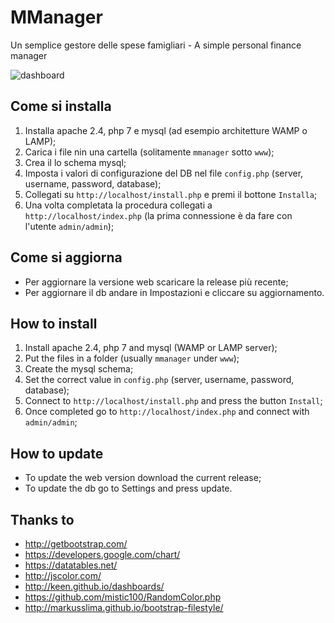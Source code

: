 # MManager
Un semplice gestore delle spese famigliari - A simple personal finance manager

![dashboard](https://cloud.githubusercontent.com/assets/25342565/23645958/0a9dc4a2-030f-11e7-82ae-bd34b80f13e9.png)

## Come si installa
1. Installa apache 2.4, php 7 e mysql (ad esempio architetture WAMP o LAMP);
2. Carica i file nin una cartella (solitamente `mmanager` sotto `www`);
3. Crea il lo schema mysql;
4. Imposta i valori di configurazione del DB nel file `config.php` (server, username, password, database);
5. Collegati su `http://localhost/install.php` e premi il bottone `Installa`;
6. Una volta completata la procedura collegati a `http://localhost/index.php` (la prima connessione è da fare con l'utente `admin/admin`);

## Come si aggiorna
- Per aggiornare la versione web scaricare la release più recente;
- Per aggiornare il db andare in Impostazioni e cliccare su aggiornamento.

## How to install
1. Install apache 2.4, php 7 and mysql (WAMP or LAMP server);
2. Put the files in a folder (usually `mmanager` under `www`);
3. Create the mysql schema;
4. Set the correct value in `config.php` (server, username, password, database);
5. Connect to `http://localhost/install.php` and press the button `Install`;
6. Once completed go to `http://localhost/index.php` and connect with `admin/admin`;

## How to update
- To update the web version download the current release;
- To update the db go to Settings and press update.

## Thanks to
- http://getbootstrap.com/
- https://developers.google.com/chart/
- https://datatables.net/
- http://jscolor.com/
- http://keen.github.io/dashboards/
- https://github.com/mistic100/RandomColor.php
- http://markusslima.github.io/bootstrap-filestyle/
